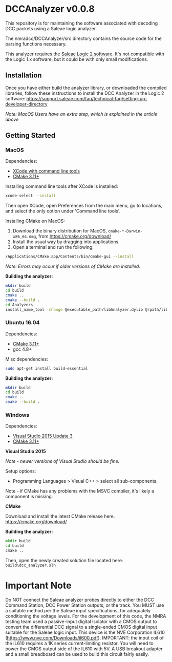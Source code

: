 # DCCAnalyzer v0.0.8

This repository is for maintaining the software associated with decoding DCC packets using a Saleae logic analyzer.

The nmradcc/DCCAnalyzer/src directory contains the source code for the parsing functions necessary.

This analyzer requires the [Saleae Logic 2 software](https://ideas.saleae.com/f/changelog/). It's not compatible with the Logic 1.x software, but it could be with only small modifications.

## Installation

Once you have either build the analyzer library, or downloaded the compiled libraries, follow these instructions to install the DCC Analyzer in the Logic 2 software:
https://support.saleae.com/faq/technical-faq/setting-up-developer-directory

_Note: MacOS Users have an extra step, which is explained in the article above_

## Getting Started

### MacOS

Dependencies:

- [XCode with command line tools](https://apps.apple.com/us/app/xcode/id497799835)
- [CMake 3.11+](https://cmake.org/download/)

Installing command line tools after XCode is installed:

```bash
xcode-select --install
```

Then open XCode, open Preferences from the main menu, go to locations, and select the only option under 'Command line tools'.

Installing CMake on MacOS:

1. Download the binary distribution for MacOS, `cmake-*-Darwin-x86_64.dmg`, from https://cmake.org/download/
2. Install the usual way by dragging into applications.
3. Open a terminal and run the following:

```bash
/Applications/CMake.app/Contents/bin/cmake-gui --install
```

_Note: Errors may occur if older versions of CMake are installed._

**Building the analyzer:**

```bash
mkdir build
cd build
cmake ..
cmake --build .
cd Analyzers
install_name_tool -change @executable_path/libAnalyzer.dylib @rpath/libAnalyzer.dylib libdcc_analyzer.so
```

### Ubuntu 16.04

Dependencies:

- [CMake 3.11+](https://cmake.org/download/)
- gcc 4.8+

Misc dependencies:

```bash
sudo apt-get install build-essential
```

**Building the analyzer:**

```bash
mkdir build
cd build
cmake ..
cmake --build .
```

### Windows

Dependencies:

- [Visual Studio 2015 Update 3](https://visualstudio.microsoft.com/)
- [CMake 3.11+](https://cmake.org/download/)

**Visual Studio 2015**

_Note - newer versions of Visual Studio should be fine._

Setup options:

- Programming Languages > Visual C++ > select all sub-components.

Note - if CMake has any problems with the MSVC compiler, it's likely a component is missing.

**CMake**

Download and install the latest CMake release here.
https://cmake.org/download/

**Building the analyzer:**

```bat
mkdir build
cd build
cmake ..
```

Then, open the newly created solution file located here: `build\dcc_analyzer.sln`

# Important Note

Do NOT connect the Saleae analyzer probes directly to either the DCC Command Station, DCC Power Station outputs, or the track. You MUST use a suitable method per the Saleae input specifications, for adequately conditioning the voltage levels. For the development of this code, the NMRA testing team used a passive-input digital isolator with a CMOS output to convert the differential DCC signal to a single-ended CMOS digital input suitable for the Saleae logic input. This device is the NVE Corporation IL610 (https://www.nve.com/Downloads/il600.pdf). IMPORTANT: the input coil of the IL610 requires a 1K series current-limiting resistor. You will need to power the CMOS output side of the IL610 with 5V. A USB breakout adapter and a small breadboard can be used to build this circuit fairly easily.
